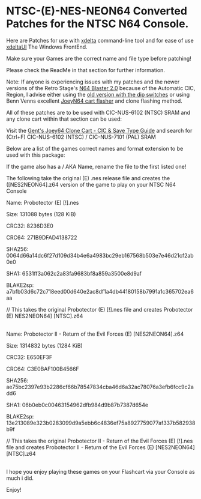 # NTSC-(E)-NES-NEON64 Converted Patches for the NTSC N64 Console.

Here are Patches for use with [xdelta](http://xdelta.org/) command-line tool and for ease of use [xdeltaUI](https://www.romhacking.net/utilities/598/) The Windows FrontEnd.

Make sure your Games are the correct name and file type before patching!

Please check the ReadMe in that section for further information.

Note: If anyone is experiencing issues with my patches and the newer versions of the Retro Stage's [N64 Blaster 2.0](https://retrostage.net/?product=n64-blaster-2-0) because of the Automatic CIC, Region, I advise either using the [old version with the dip switches](https://web.archive.org/web/20210622192800/https://retrostage.net/?product=n64-blaster-2-0)  or using Benn Venns excellent [JoeyN64 cart flasher](https://bennvenn.myshopify.com/products/joeyn64-cart-flasher) and clone flashing method.


All of these patches are to be used with CIC-NUS-6102 (NTSC) SRAM and any clone cart within that section can be used:

Visit the [Gent's Joey64 Clone Cart - CIC & Save Type Guide](https://github.com/TheGent/Gents-N64-xdelta-Patches/blob/main/Gent's%20Joey64%20Clone%20Cart%20-%20CIC%20%26%20Save%20Type%20Guide.md) and search for (Ctrl+F) CIC-NUS-6102 (NTSC) / CIC-NUS-7101 (PAL) SRAM


Below are a list of the games correct names and format extension to be used with this package:

If the game also has a / AKA Name, rename the file to the first listed one!

The following take the original (E) .nes release file and creates the ([NES2NEON64].z64 version of the game to play on your NTSC N64 Console


Name: Probotector (E) [!].nes

Size: 131088 bytes (128 KiB)

CRC32: 8236D3E0

CRC64: 271B9DFAD4138722

SHA256: 0064d66a14dc6f27d109d34b4e6a4983bc29eb167568b503e7e46d21cf2ab0e0

SHA1: 6531ff3a062c2a83fa9683bf8a859a3500e8d9af

BLAKE2sp: a7bfb03d6c72c718eed00d640e2ac8df1a4db44180158b7991a1c365702ea6aa


// This takes the original Probotector (E) [!].nes file and creates Probotector (E) NES2NEON64] [NTSC].z64
<br>
</br>

Name: Probotector II - Return of the Evil Forces (E)  [NES2NEON64].z64

Size: 1314832 bytes (1284 KiB)

CRC32: E650EF3F

CRC64: C3E0BAF100B4566F

SHA256: ae75bc2397e93b2286cf66b78547834cba46d6a32ac78076a3efb6fcc9c2add6

SHA1: 06b0eb0c00463154962dfb984d9b87b7387d654e

BLAKE2sp: 13e213089e323b0283099d9a5ebb6c4836ef75a8927759077af337b582938b9f


// This takes the original Probotector II - Return of the Evil Forces (E) [!].nes file and creates Probotector II - Return of the Evil Forces (E) [NES2NEON64] [NTSC].z64
<br>
</br>

I hope you enjoy playing these games on your Flashcart via your Console as much i did.
<p>
</p>
Enjoy!
<br>